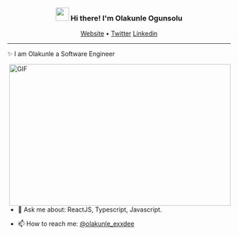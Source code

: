 
<!-- Heading -->
<h3 align="center"><img src = "https://raw.githubusercontent.com/MartinHeinz/MartinHeinz/master/wave.gif" width = 30px> Hi there! I'm  Olakunle Ogunsolu</h3>

<p align="center">
  <a href="https://www.ogunsolu.xyz">Website</a> •
  <a href="https://twitter.com/olakunle_exxdee">Twitter</a>
  <a href="https://www.linkedin.com/in/ogunsoluolakunle">Linkedin</a>
</p>

 <!-- About section -->

---
✨ I am  Olakunle a Software Engineer


<!-- code gif-->
<img align="right" alt="GIF" src="./code.gif" width="500" height="320" />  

- 💬 Ask me about: ReactJS, Typescript, Javascript.

- 📫 How to reach me: [@olakunle_exxdee](https://twitter.com/olakunle_exxdee)



